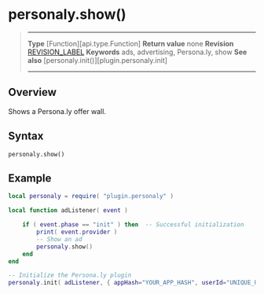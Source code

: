 # personaly.show()

> --------------------- ------------------------------------------------------------------------------------------
> __Type__              [Function][api.type.Function]
> __Return value__      none
> __Revision__          [REVISION_LABEL](REVISION_URL)
> __Keywords__          ads, advertising, Persona.ly, show
> __See also__          [personaly.init()][plugin.personaly.init]
> --------------------- ------------------------------------------------------------------------------------------


## Overview

Shows a Persona.ly offer wall.


## Syntax

	personaly.show()

## Example

``````lua
local personaly = require( "plugin.personaly" )

local function adListener( event )

	if ( event.phase == "init" ) then  -- Successful initialization
		print( event.provider )
		-- Show an ad
		personaly.show()
	end
end

-- Initialize the Persona.ly plugin
personaly.init( adListener, { appHash="YOUR_APP_HASH", userId="UNIQUE_USER_ID" } )
``````
